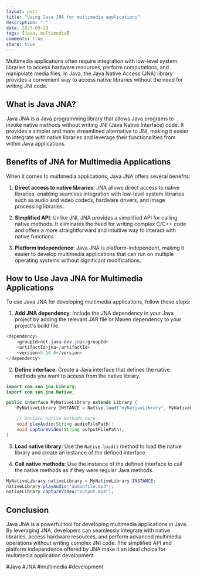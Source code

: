 ```yaml
---
layout: post
title: "Using Java JNA for multimedia applications"
description: " "
date: 2023-09-29
tags: [Java, multimedia]
comments: true
share: true
---
```


Multimedia applications often require integration with low-level system libraries to access hardware resources, perform computations, and manipulate media files. In Java, the Java Native Access (JNA) library provides a convenient way to access native libraries without the need for writing JNI code.

## What is Java JNA?

Java JNA is a Java programming library that allows Java programs to invoke native methods without writing JNI (Java Native Interface) code. It provides a simpler and more streamlined alternative to JNI, making it easier to integrate with native libraries and leverage their functionalities from within Java applications.

## Benefits of JNA for Multimedia Applications

When it comes to multimedia applications, Java JNA offers several benefits:

1. **Direct access to native libraries**: JNA allows direct access to native libraries, enabling seamless integration with low-level system libraries such as audio and video codecs, hardware drivers, and image processing libraries.

2. **Simplified API**: Unlike JNI, JNA provides a simplified API for calling native methods. It eliminates the need for writing complex C/C++ code and offers a more straightforward and intuitive way to interact with native functions.

3. **Platform independence**: Java JNA is platform-independent, making it easier to develop multimedia applications that can run on multiple operating systems without significant modifications.

## How to Use Java JNA for Multimedia Applications

To use Java JNA for developing multimedia applications, follow these steps:

1. **Add JNA dependency**: Include the JNA dependency in your Java project by adding the relevant JAR file or Maven dependency to your project's build file.

```java
<dependency>
    <groupId>net.java.dev.jna</groupId>
    <artifactId>jna</artifactId>
    <version>5.10.0</version>
</dependency>
```

2. **Define interface**: Create a Java interface that defines the native methods you want to access from the native library.

```java
import com.sun.jna.Library;
import com.sun.jna.Native;

public interface MyNativeLibrary extends Library {
    MyNativeLibrary INSTANCE = Native.load("myNativeLibrary", MyNativeLibrary.class);

    // Declare native methods here
    void playAudio(String audioFilePath);
    void captureVideo(String outputFilePath);
}
```

3. **Load native library**: Use the `Native.load()` method to load the native library and create an instance of the defined interface.

4. **Call native methods**: Use the instance of the defined interface to call the native methods as if they were regular Java methods.

```java
MyNativeLibrary nativeLibrary = MyNativeLibrary.INSTANCE;
nativeLibrary.playAudio("audiofile.mp3");
nativeLibrary.captureVideo("output.mp4");
```

## Conclusion

Java JNA is a powerful tool for developing multimedia applications in Java. By leveraging JNA, developers can seamlessly integrate with native libraries, access hardware resources, and perform advanced multimedia operations without writing complex JNI code. The simplified API and platform independence offered by JNA make it an ideal choice for multimedia application development.

#Java #JNA #multimedia #development